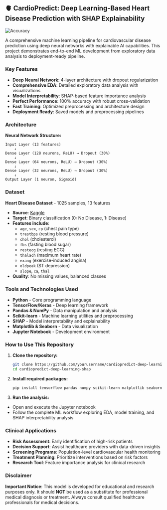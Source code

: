 ## 🫀 CardioPredict: Deep Learning-Based Heart Disease Prediction with SHAP Explainability
![Accuracy](https://img.shields.io/badge/Accuracy-100%25-brightgreen)

A comprehensive machine learning pipeline for cardiovascular disease prediction using deep neural networks with explainable AI capabilities. This project demonstrates end-to-end ML development from exploratory data analysis to deployment-ready pipeline.

### Key Features
- **Deep Neural Network**: 4-layer architecture with dropout regularization
- **Comprehensive EDA**: Detailed exploratory data analysis with visualizations
- **Model Interpretability**: SHAP-based feature importance analysis
- **Perfect Performance**: 100% accuracy with robust cross-validation
- **Fast Training**: Optimized preprocessing and architecture design
- **Deployment Ready**: Saved models and preprocessing pipelines

### Architecture
**Neural Network Structure:**
```
Input Layer (13 features)
    ↓
Dense Layer (128 neurons, ReLU) → Dropout (30%)
    ↓
Dense Layer (64 neurons, ReLU) → Dropout (30%)
    ↓
Dense Layer (32 neurons, ReLU) → Dropout (30%)
    ↓
Output Layer (1 neuron, Sigmoid)
```

### Dataset
**Heart Disease Dataset** - 1025 samples, 13 features
- **Source**: [Kaggle](https://www.kaggle.com/datasets/johnsmith88/heart-disease-dataset)
- **Target**: Binary classification (0: No Disease, 1: Disease)
- **Features include**:
  - `age`, `sex`, `cp` (chest pain type)
  - `trestbps` (resting blood pressure)
  - `chol` (cholesterol)
  - `fbs` (fasting blood sugar)
  - `restecg` (resting ECG)
  - `thalach` (maximum heart rate)
  - `exang` (exercise-induced angina)
  - `oldpeak` (ST depression)
  - `slope`, `ca`, `thal`
- **Quality**: No missing values, balanced classes

### Tools and Technologies Used
- **Python** - Core programming language
- **TensorFlow/Keras** - Deep learning framework
- **Pandas & NumPy** - Data manipulation and analysis
- **Scikit-learn** - Machine learning utilities and preprocessing
- **SHAP** - Model interpretability and explainability
- **Matplotlib & Seaborn** - Data visualization
- **Jupyter Notebook** - Development environment

### How to Use This Repository
1. **Clone the repository:**
   ```bash
   git clone https://github.com/yourusername/cardiopredict-deep-learning-shap.git
   cd cardiopredict-deep-learning-shap
   ```

2. **Install required packages:**
   ```bash
   pip install tensorflow pandas numpy scikit-learn matplotlib seaborn shap
   ```

3. **Run the analysis:**
- Open and execute the Jupyter notebook
- Follow the complete ML workflow exploring EDA, model training, and SHAP interpretability analysis

### Clinical Applications
- **Risk Assessment**: Early identification of high-risk patients
- **Decision Support**: Assist healthcare providers with data-driven insights
- **Screening Programs**: Population-level cardiovascular health monitoring
- **Treatment Planning**: Prioritize interventions based on risk factors
- **Research Tool**: Feature importance analysis for clinical research

### Disclaimer
**Important Notice**: This model is developed for educational and research purposes only. It should **NOT** be used as a substitute for professional medical diagnosis or treatment. Always consult qualified healthcare professionals for medical decisions.
